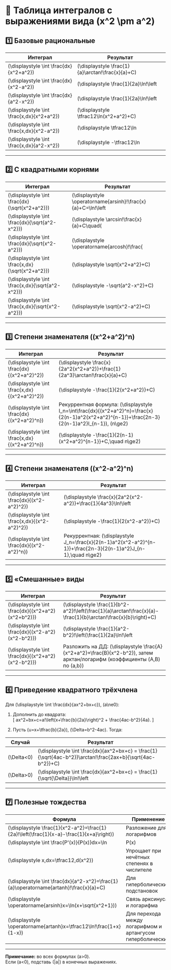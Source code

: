 # 📘 Таблица интегралов с выражениями вида \(x^2 \pm a^2\)

## 1️⃣ Базовые рациональные
| Интеграл | Результат |
|---|---|
| \(\displaystyle \int \frac{dx}{x^2+a^2}\) | \(\displaystyle \frac{1}{a}\arctan\!\frac{x}{a}+C\) |
| \(\displaystyle \int \frac{dx}{x^2-a^2}\) | \(\displaystyle \frac{1}{2a}\ln\!\left|\frac{x-a}{x+a}\right|+C\) |
| \(\displaystyle \int \frac{dx}{a^2-x^2}\) | \(\displaystyle \frac{1}{2a}\ln\!\left|\frac{a+x}{a-x}\right|+C=\frac{1}{a}\operatorname{artanh}\!\frac{x}{a}+C\) |
| \(\displaystyle \int \frac{x\,dx}{x^2+a^2}\) | \(\displaystyle \tfrac12\ln(x^2+a^2)+C\) |
| \(\displaystyle \int \frac{x\,dx}{x^2-a^2}\) | \(\displaystyle \tfrac12\ln|x^2-a^2|+C\) |
| \(\displaystyle \int \frac{x\,dx}{a^2-x^2}\) | \(\displaystyle -\tfrac12\ln|a^2-x^2|+C\) |

---

## 2️⃣ С квадратными корнями
| Интеграл | Результат |
|---|---|
| \(\displaystyle \int \frac{dx}{\sqrt{x^2+a^2}}\) | \(\displaystyle \operatorname{arsinh}\!\frac{x}{a}+C=\ln\!\left|x+\sqrt{x^2+a^2}\right|+C\) |
| \(\displaystyle \int \frac{dx}{\sqrt{a^2-x^2}}\) | \(\displaystyle \arcsin\!\frac{x}{a}+C\quad(|x|<a)\) |
| \(\displaystyle \int \frac{dx}{\sqrt{x^2-a^2}}\) | \(\displaystyle \operatorname{arcosh}\!\frac{|x|}{a}+C=\ln\!\left|x+\sqrt{x^2-a^2}\right|+C\quad(|x|>a)\) |
| \(\displaystyle \int \frac{x\,dx}{\sqrt{x^2+a^2}}\) | \(\displaystyle \sqrt{x^2+a^2}+C\) |
| \(\displaystyle \int \frac{x\,dx}{\sqrt{a^2-x^2}}\) | \(\displaystyle -\sqrt{a^2-x^2}+C\) |
| \(\displaystyle \int \frac{x\,dx}{\sqrt{x^2-a^2}}\) | \(\displaystyle \sqrt{x^2-a^2}+C\) |

---

## 3️⃣ Степени знаменателя \((x^2+a^2)^n\)
| Интеграл | Результат |
|---|---|
| \(\displaystyle \int \frac{dx}{(x^2+a^2)^2}\) | \(\displaystyle \frac{x}{2a^2(x^2+a^2)}+\frac{1}{2a^3}\arctan\!\frac{x}{a}+C\) |
| \(\displaystyle \int \frac{x\,dx}{(x^2+a^2)^2}\) | \(\displaystyle -\frac{1}{2(x^2+a^2)}+C\) |
| \(\displaystyle \int \frac{dx}{(x^2+a^2)^n}\) | Рекуррентная формула: \(\displaystyle I_n=\int\frac{dx}{(x^2+a^2)^n}=\frac{x}{2(n-1)a^2(x^2+a^2)^{n-1}}+\frac{2n-3}{2(n-1)a^2}I_{n-1}\), \(n\ge2\) |
| \(\displaystyle \int \frac{x\,dx}{(x^2+a^2)^n}\) | \(\displaystyle -\frac{1}{2(n-1)(x^2+a^2)^{n-1}}+C,\quad n\ge2\) |

---

## 4️⃣ Степени знаменателя \((x^2-a^2)^n\)
| Интеграл | Результат |
|---|---|
| \(\displaystyle \int \frac{dx}{(x^2-a^2)^2}\) | \(\displaystyle \frac{x}{2a^2(x^2-a^2)}+\frac{1}{4a^3}\ln\!\left|\frac{x-a}{x+a}\right|+C\) |
| \(\displaystyle \int \frac{x\,dx}{(x^2-a^2)^2}\) | \(\displaystyle -\frac{1}{2(x^2-a^2)}+C\) |
| \(\displaystyle \int \frac{dx}{(x^2-a^2)^n}\) | Рекуррентная: \(\displaystyle J_n=\frac{x}{2(n-1)a^2(x^2-a^2)^{n-1}}+\frac{2n-3}{2(n-1)a^2}J_{n-1},\quad n\ge2\) |

---

## 5️⃣ «Смешанные» виды
| Интеграл | Результат |
|---|---|
| \(\displaystyle \int \frac{dx}{(x^2+a^2)(x^2+b^2)}\) | \(\displaystyle \frac{1}{b^2-a^2}\!\left(\frac{1}{a}\arctan\!\frac{x}{a}-\frac{1}{b}\arctan\!\frac{x}{b}\right)+C\) |
| \(\displaystyle \int \frac{dx}{(x^2-a^2)(x^2-b^2)}\) | \(\displaystyle \frac{1}{a^2-b^2}\!\left(\frac{1}{2a}\ln\!\left|\frac{x-a}{x+a}\right|-\frac{1}{2b}\ln\!\left|\frac{x-b}{x+b}\right|\right)+C\) |
| \(\displaystyle \int \frac{dx}{(x^2+a^2)(x^2-b^2)}\) | Разложить на ДД: \(\displaystyle \frac{A}{x^2+a^2}+\frac{B}{x^2-b^2}\), затем арктан/логарифм (коэффициенты \(A,B\) по \(a,b\)) |

---

## 6️⃣ Приведение квадратного трёхчлена
Для \(\displaystyle \int \frac{dx}{ax^2+bx+c}\), \(a\ne0\):

1. Дополнить до квадрата:  
   \[
   ax^2+bx+c=a\!\left(x+\frac{b}{2a}\right)^2 + \frac{4ac-b^2}{4a}.
   \]

2. Пусть \(u=x+\tfrac{b}{2a}\), \(\Delta=b^2-4ac\). Тогда:

| Случай | Результат |
|---|---|
| \(\Delta<0\) | \(\displaystyle \int \frac{dx}{ax^2+bx+c} = \frac{1}{\sqrt{4ac-b^2}}\arctan\!\frac{2ax+b}{\sqrt{4ac-b^2}}+C\) |
| \(\Delta>0\) | \(\displaystyle \int \frac{dx}{ax^2+bx+c} = \frac{1}{\sqrt{\Delta}}\ln\!\left|\frac{2ax+b-\sqrt{\Delta}}{2ax+b+\sqrt{\Delta}}\right|+C\) |

---

## 7️⃣ Полезные тождества
| Формула | Применение |
|---|---|
| \(\displaystyle \frac{1}{x^2-a^2}=\frac{1}{2a}\!\left(\frac{1}{x-a}-\frac{1}{x+a}\right)\) | Разложение для логарифмов |
| \(\displaystyle \int \frac{P'(x)}{P(x)}dx=\ln|P(x)|+C\) | Проверяй числитель — часто совпадает с производной знаменателя |
| \(\displaystyle x\,dx=\tfrac12\,d(x^2)\) | Упрощает при нечётных степенях в числителе |
| \(\displaystyle \int \frac{dx}{a^2-x^2}=\frac{1}{a}\operatorname{artanh}\!\frac{x}{a}+C\) | Для гиперболических подстановок |
| \(\displaystyle \operatorname{arsinh}x=\ln(x+\sqrt{x^2+1})\) | Связь арксинуса и логарифма |
| \(\displaystyle \operatorname{artanh}x=\tfrac12\ln\!\frac{1+x}{1-x}\) | Для перехода между логарифмом и артангусом гиперболическим |

---

**Примечание:** во всех формулах \(a>0\).  
Если \(a<0\), подставь \(|a|\) в конечных выражениях.

